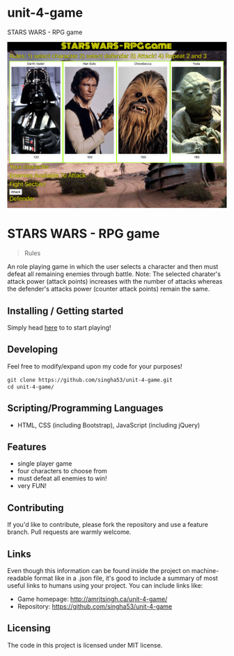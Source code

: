 # unit-4-game

STARS WARS - RPG game

![Logo of the project](assets/images/starwarsGame.png)

# STARS WARS - RPG game

> Rules

An role playing game in which the user selects a character and then must defeat all remaining enemies through battle. Note: The selected charater's attack power (attack points) increases with the number of attacks whereas the defender's attacks power (counter attack points) remain the same.

## Installing / Getting started

Simply head [here](http://amritsingh.ca/unit-4-game/) to to start playing!

## Developing

Feel free to modify/expand upon my code for your purposes!

```shell
git clone https://github.com/singha53/unit-4-game.git
cd unit-4-game/
```

## Scripting/Programming Languages

- HTML, CSS (including Bootstrap), JavaScript (including jQuery)

## Features

- single player game
- four characters to choose from
- must defeat all enemies to win!
- very FUN!

## Contributing

If you'd like to contribute, please fork the repository and use a feature
branch. Pull requests are warmly welcome.

## Links

Even though this information can be found inside the project on machine-readable
format like in a .json file, it's good to include a summary of most useful
links to humans using your project. You can include links like:

- Game homepage: http://amritsingh.ca/unit-4-game/
- Repository: https://github.com/singha53/unit-4-game

## Licensing

The code in this project is licensed under MIT license.
